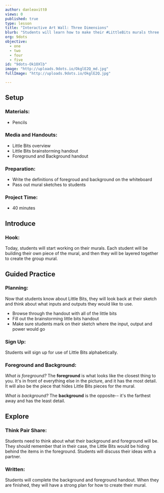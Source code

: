 ```yaml
---
author: danleavitt0
views: 0
published: true
type: lesson
title: "Interactive Art Wall: Three Dimensions"
blurb: "Students will learn how to make their #LittleBits murals three dimensional by using the concepts of foreground and background."
org: 9dots
objective: 
  - one
  - two
  - four
  - five
id: "9dots-Ok1OXlb"
image: "http://uploads.9dots.io/OkglE2Q_md.jpg"
fullImage: "http://uploads.9dots.io/OkglE2Q.jpg"

---
```


## Setup

### Materials:

- Pencils

### Media and Handouts:

- Little Bits overview
- Little Bits brainstorming handout
- Foreground and Background handout

### Preparation:

- Write the definitions of foregroud and background on the whiteboard
- Pass out mural sketches to students

### Project Time:

- 40 minutes

## Introduce

### Hook:
Today, students will start working on their murals.  Each student will be building their own piece of the mural, and then they will be layered together to create the group mural.

## Guided Practice

### Planning:
Now that students know about Little Bits, they will look back at their sketch and think about what inputs and outputs they would like to use.  

- Browse through the handout with all of the little bits
- Fill out the brainstorming little bits handout
- Make sure students mark on their sketch where the input, output and power would go

### Sign Up:
Students will sign up for use of Little Bits alphabetically.

### Foreground and Background:
_What is foreground?_
The **foreground** is what looks like the closest thing to you. It's in front of everything else in the picture, and it has the most detail.  It will also be the piece that hides Little Bits pieces for the mural.

_What is background?_
The **background** is the opposite-- it's the farthest away and has the least detail. 

## Explore

### Think Pair Share: 
Students need to think about what their background and foreground will be.  They should remember that in their case, the Little Bits would be hiding behind the items in the foreground. Students will discuss their ideas with a partner.

### Written:
Students will complete the background and foreground handout. When they are finished, they will have a strong plan for how to create their mural.
